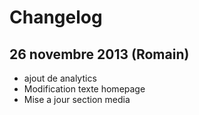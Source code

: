 # Changelog

## 26 novembre 2013 (Romain)

 - ajout de analytics
 - Modification texte homepage
 - Mise a jour section media
